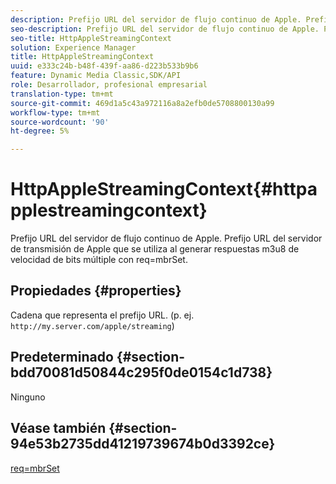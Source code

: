 ```yaml
---
description: Prefijo URL del servidor de flujo continuo de Apple. Prefijo URL del servidor de transmisión de Apple que se utiliza al generar respuestas m3u8 de velocidad de bits múltiple con req=mbrSet.
seo-description: Prefijo URL del servidor de flujo continuo de Apple. Prefijo URL del servidor de transmisión de Apple que se utiliza al generar respuestas m3u8 de velocidad de bits múltiple con req=mbrSet.
seo-title: HttpAppleStreamingContext
solution: Experience Manager
title: HttpAppleStreamingContext
uuid: e333c24b-b48f-439f-aa86-d223b533b9b6
feature: Dynamic Media Classic,SDK/API
role: Desarrollador, profesional empresarial
translation-type: tm+mt
source-git-commit: 469d1a5c43a972116a8a2efb0de5708800130a99
workflow-type: tm+mt
source-wordcount: '90'
ht-degree: 5%

---
```



# HttpAppleStreamingContext{#httpapplestreamingcontext}

Prefijo URL del servidor de flujo continuo de Apple. Prefijo URL del servidor de transmisión de Apple que se utiliza al generar respuestas m3u8 de velocidad de bits múltiple con req=mbrSet.

## Propiedades {#properties}

Cadena que representa el prefijo URL. (p. ej. `http://my.server.com/apple/streaming`)

## Predeterminado {#section-bdd70081d50844c295f0de0154c1d738}

Ninguno

## Véase también {#section-94e53b2735dd41219739674b0d3392ce}

[req=mbrSet](../../../../../is-api/http-ref/image-serving-api-ref/c-http-protocol-reference/c-command-reference/r-req/r-mbrset.md#reference-603d75babde74508a878c27bd4cced73)
